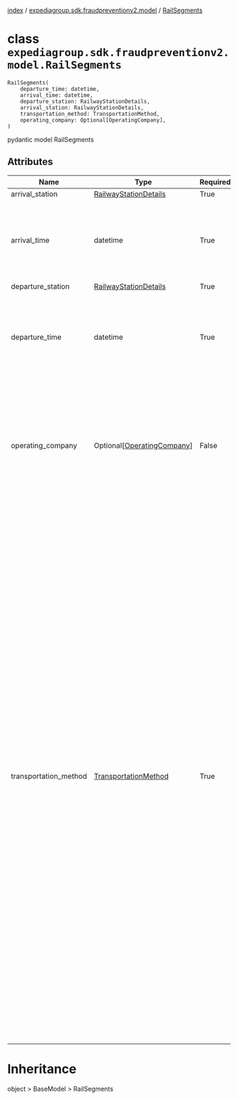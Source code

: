 [index](index.md) /
[expediagroup.sdk.fraudpreventionv2.model](expediagroup.sdk.fraudpreventionv2.model.md)
/ [RailSegments](RailSegments.md)

# class `expediagroup.sdk.fraudpreventionv2.model.RailSegments`

```
RailSegments(
    departure_time: datetime,
    arrival_time: datetime,
    departure_station: RailwayStationDetails,
    arrival_station: RailwayStationDetails,
    transportation_method: TransportationMethod,
    operating_company: Optional[OperatingCompany],
)
```

pydantic model RailSegments

## Attributes

| Name                  | Type                                                | Required | Description                                                                                                                                                                                                                                                                                                                                                                                                                                                                                                                                                                                                                                                                                                                                                                                                                                                                                                          |
| --------------------- | --------------------------------------------------- | -------- | -------------------------------------------------------------------------------------------------------------------------------------------------------------------------------------------------------------------------------------------------------------------------------------------------------------------------------------------------------------------------------------------------------------------------------------------------------------------------------------------------------------------------------------------------------------------------------------------------------------------------------------------------------------------------------------------------------------------------------------------------------------------------------------------------------------------------------------------------------------------------------------------------------------------- |
| arrival_station       | [RailwayStationDetails](RailwayStationDetails.md)   | True     | …                                                                                                                                                                                                                                                                                                                                                                                                                                                                                                                                                                                                                                                                                                                                                                                                                                                                                                                    |
| arrival_time          | datetime                                            | True     | The local date and time of the scheduled arrival at the destination station, in ISO-8601 date and time format `yyyy-MM-ddTHH:mm:ss.SSSZ`.                                                                                                                                                                                                                                                                                                                                                                                                                                                                                                                                                                                                                                                                                                                                                                            |
| departure_station     | [RailwayStationDetails](RailwayStationDetails.md)   | True     | …                                                                                                                                                                                                                                                                                                                                                                                                                                                                                                                                                                                                                                                                                                                                                                                                                                                                                                                    |
| departure_time        | datetime                                            | True     | The local date and time of the scheduled departure from the departure station, in ISO-8601 date and time format `yyyy-MM-ddTHH:mm:ss.SSSZ`.                                                                                                                                                                                                                                                                                                                                                                                                                                                                                                                                                                                                                                                                                                                                                                          |
| operating_company     | Optional\[[OperatingCompany](OperatingCompany.md)\] | False    | This attribute captures the name or identifier of the company responsible for operating the Rail product. It represents the specific operating entity, such as Amtrak, British Railways, or a bus company.                                                                                                                                                                                                                                                                                                                                                                                                                                                                                                                                                                                                                                                                                                           |
| transportation_method | [TransportationMethod](TransportationMethod.md)     | True     | This attribute represents the specific transportation method by which the passenger is traveling. It captures the mode of transportation used during the Rail product journey, Possible values are:<br/> - `BUS` - The Rail product includes bus transportation for certain segments of the itinerary.<br/> - `FERRY` - The Rail product involves ferry transportation as part of the journey.<br/> - `PUBLIC_TRANSPORT` - The Rail product represents the use of public transportation modes for the journey.<br/> - `TRAM` - The Rail product includes tram transportation as part of the journey.<br/> - `RAIL` - The Rail product specifically utilizes train transportation for the journey.<br/> - `TRANSFER` - The Rail product involves transfers between different modes of transportation.<br/> - `OTHER` - The Rail product utilizes transportation methods not covered by the aforementioned categories. |

# Inheritance

object > BaseModel > RailSegments
